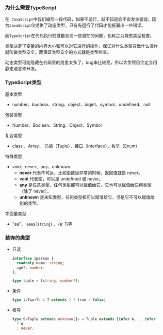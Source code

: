 ### 为什么需要TypeScript

在` JavaScript`中我们编写一段代码，如果不运行，就不知道会不会发生错误，因为`JavaScript`仅提供了动态类型，只有先运行了代码才能报漏出一些错误。

而`TypeScript`在代码执行前就能发现一些潜在的问题，也称之为静态类型检查。

类型决定了变量的内存大小和可以对它进行的操作，保证对什么类型只做什么操作就叫做类型安全，而保证类型安全的方式就是类型检查。

动态类型可能隐藏在代码里的隐患太多了，bug率比较高，所以大型项目注定会用静态语言来开发。

### TypeScript类型

基本类型

- number、boolean、string、object、bigint、symbol、undefined、null

包装类型

- Number、Boolean、String、Object、Symbol

复合类型

- class 、Array、 元祖（Tuple）、接口（interface）、枚举（Enum）

特殊类型

- void、never、any、unknown
  - **never** 代表不可达，比如函数抛异常的时候，返回值就是 never。
  - **void** 代表空，可以是 undefined 或 never。
  - **any** 是任意类型，任何类型都可以赋值给它，它也可以赋值给任何类型（除了 never）。
  - **unknown** 是未知类型，任何类型都可以赋值给它，但是它不可以赋值给别的类型。

字面量类型

- "aa"、 `aaa${string}` 、{a: 1}等

### 装饰的类型

- 只读

  ```typescript
  interface Iperson {
  	readonly name: string;
    age?: number;
  };
  
  type tuple = [string, number?];
  ```

- 条件 

  ```typescript
  type isTwo<T> = T extends 2 ? true : false;
  ```

- 推导 

  ```typescript
  type S<Tuple extends unknown[]> = Tuple extends [infer A, ...infer B]
    ? A
    : never;
  ```

